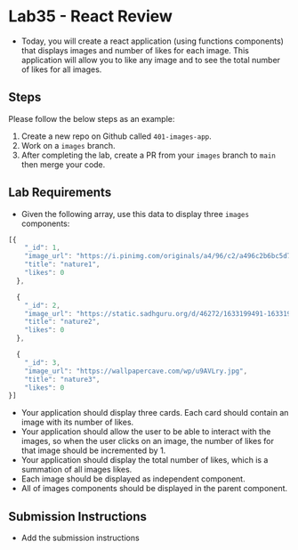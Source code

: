 # Lab35 - React Review

- Today, you will create a react application (using functions components) that displays images and number of likes for each image. This application will allow you to like any image and to see the total number of likes for all images.

## Steps

Please follow the below steps as an example:

1. Create a new repo on Github called `401-images-app`.
2. Work on a `images` branch.
3. After completing the lab, create a PR from your `images` branch to `main` then merge your code.

## Lab Requirements

- Given the following array, use this data to display three `images` components:

```js
[{
    "_id": 1,
    "image_url": "https://i.pinimg.com/originals/a4/96/c2/a496c2b6bc5d7cfe0e0674f6598c38ad.jpg",
    "title": "nature1",
    "likes": 0
  },

  {
    "_id": 2,
    "image_url": "https://static.sadhguru.org/d/46272/1633199491-1633199490440.jpg",
    "title": "nature2",
    "likes": 0
  },

  {
    "_id": 3,
    "image_url": "https://wallpapercave.com/wp/u9AVLry.jpg",
    "title": "nature3",
    "likes": 0
}]
```

- Your application should display three cards. Each card should contain an image with its number of likes.
- Your application should allow the user to be able to interact with the images, so when the user clicks on an image, the number of likes for that image should be incremented by 1.
- Your application should display the total number of likes, which is a summation of all images likes.
- Each image should be displayed as independent component.
- All of images components should be displayed in the parent component.

## Submission Instructions

- Add the submission instructions